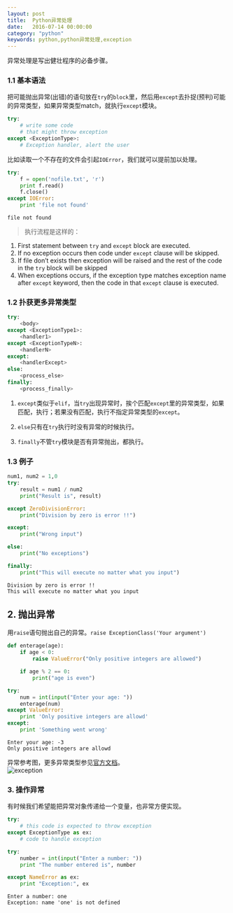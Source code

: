 ```yaml
---
layout: post
title:  Python异常处理
date:   2016-07-14 00:00:00
category: "python"
keywords: python,python异常处理,exception
---
```



异常处理是写出健壮程序的必备步骤。

### 1.1 基本语法  

把可能抛出异常(出错)的语句放在`try`的`block`里，然后用`except`去扑捉(预判)可能的异常类型，如果异常类型match，就执行`except`模块。

```python
try:
    # write some code
    # that might throw exception
except <ExceptionType>:
    # Exception handler, alert the user
```

比如读取一个不存在的文件会引起`IOError`，我们就可以提前加以处理。


```python
try:
    f = open('nofile.txt', 'r')
    print f.read()
    f.close()
except IOError:
    print 'file not found'
```

    file not found


> 执行流程是这样的：
1. First statement between `try`  and `except`  block are executed.
2. If no exception occurs then code under `except`  clause will be skipped.
3. If file don’t exists then exception will be raised and the rest of the code in the `try`  block will be skipped
4. When exceptions occurs, if the exception type matches exception name after `except`  keyword, then the code in that `except`  clause is executed.

### 1.2 扑获更多异常类型

```python
try:
    <body>
except <ExceptionType1>:
    <handler1>
except <ExceptionTypeN>:
    <handlerN>
except:
    <handlerExcept>
else:
    <process_else>
finally:
    <process_finally>
```

1. `except`类似于`elif`，当`try`出现异常时，挨个匹配`except`里的异常类型，如果匹配，执行；若果没有匹配，执行不指定异常类型的`except`。  

2. `else`只有在`try`执行时没有异常的时候执行。  

3. `finally`不管`try`模块是否有异常抛出，都执行。

### 1.3 例子


```python
num1, num2 = 1,0
try:
    result = num1 / num2
    print("Result is", result)

except ZeroDivisionError:
    print("Division by zero is error !!")

except:
    print("Wrong input")

else:
    print("No exceptions")

finally:
    print("This will execute no matter what you input")
```

    Division by zero is error !!
    This will execute no matter what you input


## 2. 抛出异常

用`raise`语句抛出自己的异常。`raise ExceptionClass('Your argument')`


```python
def enterage(age):
    if age < 0:
        raise ValueError("Only positive integers are allowed")

    if age % 2 == 0:
        print("age is even")

try:
    num = int(input("Enter your age: "))
    enterage(num)
except ValueError:
    print 'Only positive integers are allowd'
except:
    print 'Something went wrong'
```

    Enter your age: -3
    Only positive integers are allowd


异常参考图，更多异常类型参见[官方文档](https://docs.python.org/2/library/exceptions.html)。  
![exception](http://upload-images.jianshu.io/upload_images/310441-8ce0e0edb7391428.jpg?imageMogr2/auto-orient/strip%7CimageView2/2/w/1240)

### 3. 操作异常

有时候我们希望能把异常对象传递给一个变量，也非常方便实现。  

```python
try:
    # this code is expected to throw exception
except ExceptionType as ex:
    # code to handle exception
```


```python
try:
    number = int(input("Enter a number: "))
    print "The number entered is", number

except NameError as ex:
    print "Exception:", ex
```

    Enter a number: one
    Exception: name 'one' is not defined



